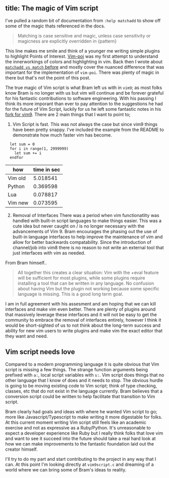 title: The magic of Vim script
----
I've pulled a random bit of documentation from `:help matchadd` to show off some of the magic thats referenced in the docs.

> Matching is case sensitive and magic, unless case sensitivity or magicness are explicitly overridden in {pattern}

This line makes me smile and think of a younger me writing simple plugins to highlight Points of Interest. [Vim-poi](https://github.com/DanBradbury/vim-poi) was my first attempt to understand the innerworkings of colors and highlighting in vim. Back then I wrote about [`matchadd vs match` before](/post/matchadd-vs-match) and mostly cover the nuanced difference that was important for the implementation of `vim-poi`. There was plenty of magic in there but that's not the point of this post.

The true magic of Vim script is what Bram left us with in `vim9`; as most folks know Bram is no longer with us but vim will continue and be forever grateful for his fantastic contributions to software engineering. With his passing I think its more imporant than ever to pay attention to the suggestions he had for the future of Vim Script, luckily for us he left some fantastic notes in his [fork for vim9](https://github.com/brammool/vim9). There are 2 main things that I want to point to;

1. Vim Script is fast.
This was not always the case but since vim9 things have been pretty snappy. I've included the example from the README to demonstrate how much faster vim has become.

```vim
  let sum = 0
  for i in range(1, 2999999)
    let sum += i
  endfor
```

| how     | time in sec |
| --------| -------- |
| Vim old | 5.018541 |
| Python  | 0.369598 |
| Lua     | 0.078817 |
| Vim new | 0.073595 |

2. Removal of Interfaces
There was a period when vim functionatlity was handled with built-in script languages to make things easier. This was a cute idea but never caught on / is no longer necessary with the advancements of Vim 9. Bram encourages the phasing out the use of built-in language interfaces to help improve the maintenance of vim and allow for better backwards compatability. Since the introduction of channel/job into vim8 there is no reason to not write an external tool that just interfaces with vim as needed.

From Bram himself..

> All together this creates a clear situation: Vim with the +eval feature will be sufficient for most plugins, while some plugins require installing a tool that can be written in any language. No confusion about having Vim but the plugin not working because some specific language is missing. This is a good long term goal.

I am in full agreement with his assesment and am hoping that we can kill interfaces and make vim even better. There are plenty of plugins around that massively leverage these interfaces and it will not be easy to get the community to embrace the removal of interfaces entirely, however I think it would be short-sighted of us to not think about the long-term success and ability for new vim users to write plugins and make vim the exact editor that they want and need.

## Vim script needs love
Compared to a modern programming language it is quite obvious that Vim script is missing a few things. The strange function arguments being prefixed with `a:`, local script variables with `s:`. Vim script does things that no other language that I know of does and it needs to stop. The obvious hurdle is going to be moving existing code to Vim script; think of type checking, classes, etc that do not exist in the language currently. Bram believes that a conversion script could be written to help facilitate that transition to Vim script.

Bram clearly had goals and ideas with where he wanted Vim script to go; more like Javascript/Typescript to make writing it more digestable for folks. At this current moment writing Vim script still feels like an academic exercise and not as expressive as a Ruby/Python. It's unreasonable to expect a developer experience like Ruby but I really think folks that love vim and want to see it succeed into the future should take a real hard look at how we can make improvements to the fantastic foundation laid out the creator himself.

I'll try to do my part and start contributing to the project in any way that I can. At this point I'm looking directly at `vim9script.c` and dreaming of a world where we can bring some of Bram's ideas to reality.